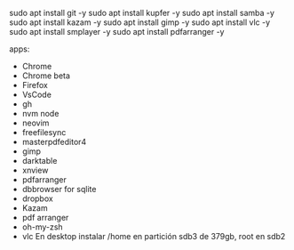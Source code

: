 sudo apt install git -y
sudo apt install kupfer -y
sudo apt install samba -y
sudo apt install kazam -y
sudo apt install gimp -y
sudo apt install vlc -y
sudo apt install smplayer -y
sudo apt install pdfarranger -y

apps:

- Chrome
- Chrome beta
- Firefox
- VsCode
- gh
- nvm node
- neovim
- freefilesync
- masterpdfeditor4
- gimp
- darktable
- xnview
- pdfarranger
- dbbrowser for sqlite
- dropbox
- Kazam
- pdf arranger
- oh-my-zsh
- vlc
  En desktop instalar /home en partición sdb3 de 379gb, root en sdb2
